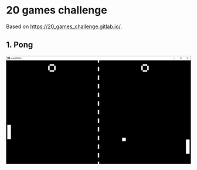 # 20 games challenge

Based on https://20_games_challenge.gitlab.io/.

## 1. Pong

![Pong](img/1-pong.gif)

